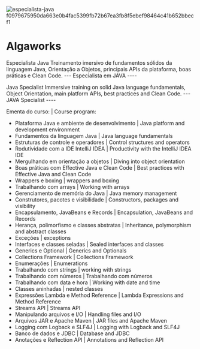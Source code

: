 ![especialista-java f0979675950da663e0b4fac5399fb72b67ea3fb8f5ebef98464c41b652bbecf1](https://user-images.githubusercontent.com/61099842/184972035-a3414b75-91fc-41d7-a80a-acaa4b69a4f0.png)
# Algaworks

Especialista Java
Treinamento imersivo de fundamentos sólidos da linguagem Java, Orientação a Objetos, principais APIs da plataforma, boas práticas e Clean Code.
--- Especialista em JAVA ----

Java Specialist Immersive training on solid Java language fundamentals, Object Orientation, main platform APIs, best practices and Clean Code. --- JAVA Specialist ----

Ementa do curso: | Course program:

- Plataforma Java e ambiente de desenvolvimento | Java platform and development environment
- Fundamentos da linguagem Java | Java language fundamentals
- Estruturas de controle e operadores | Control structures and operators
- Rodutividade com a IDE IntelliJ IDEA | Productivity with the IntelliJ IDEA IDE
- Mergulhando em orientação a objetos | Diving into object orientation
- Boas práticas com Effective Java e Clean Code | Best practices with Effective Java and Clean Code
- Wrappers e boxing | wrappers and boxing
- Trabalhando com arrays | Working with arrays
- Gerenciamento de memória do Java | Java memory management
- Construtores, pacotes e visibilidade | Constructors, packages and visibility
- Encapsulamento, JavaBeans e Records | Encapsulation, JavaBeans and Records
- Herança, polimorfismo e classes abstratas | Inheritance, polymorphism and abstract classes
- Exceções | exceptions
- Interfaces e classes seladas | Sealed interfaces and classes
- Generics e Optional | Generics and Optionals
- Collections Framework | Collections Framework
- Enumerações | Enumerations
- Trabalhando com strings | working with strings
- Trabalhando com números | Trabalhando com números
- Trabalhando com data e hora | Working with date and time
- Classes aninhadas | nested classes
- Expressões Lambda e Method Reference | Lambda Expressions and Method Reference
- Streams API | Streams API
- Manipulando arquivos e I/O  | Handling files and I/O
- Arquivos JAR e Apache Maven | JAR files and Apache Maven
- Logging com Logback e SLF4J | Logging with Logback and SLF4J
- Banco de dados e JDBC | Database and JDBC
- Anotações e Reflection API | Annotations and Reflection API
